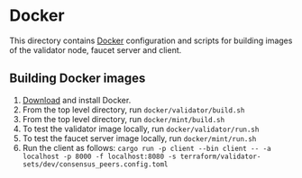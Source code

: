 # Docker

This directory contains [Docker](https://www.docker.com/) configuration and scripts for building images of the validator node, faucet server and client.

## Building Docker images

1. [Download](https://docs.docker.com/install/) and install Docker.
2. From the top level directory, run `docker/validator/build.sh`
3. From the top level directory, run `docker/mint/build.sh`
4. To test the validator image locally, run `docker/validator/run.sh`
5. To test the faucet server image locally, run `docker/mint/run.sh`
6. Run the client as follows:
   `cargo run -p client --bin client -- -a localhost -p 8000 -f localhost:8080 -s terraform/validator-sets/dev/consensus_peers.config.toml`

